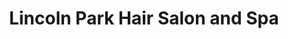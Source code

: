 ---
title: "Lincoln Park Hair Salon and Spa"
url: /chicago/lincoln-park-hair-salon-and-spa/
shop: hairdresser
---